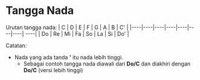 # Tangga Nada

Urutan tangga nada:
| C  | D  | E  | F  | G  | A  | B  |  C' |
|----|----|----|----|----|----|----| ----|
| Do | Re | Mi | Fa | So | La | Si | Do' |

Catatan:
  - Nada yang ada tanda **'** itu nada lebih tinggi.
    - Sebagai contoh tangga nada diawali dari **Do/C** dan diakhiri dengan **Do/C** (versi lebih tinggi)
